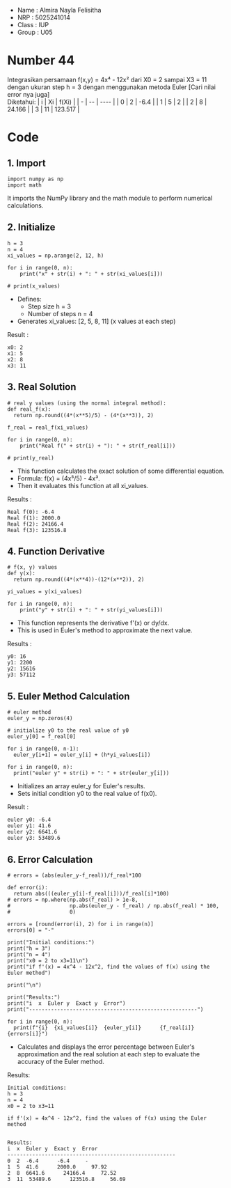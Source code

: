 - Name : Almira Nayla Felisitha
- NRP : 5025241014
- Class : IUP
- Group : U05

# Number 44
 Integrasikan persamaan f(x,y) = 4x⁴ - 12x² dari X0 = 2 sampai X3 = 11 dengan ukuran step h = 3 dengan menggunakan metoda Euler [Cari nilai error nya juga]  
 Diketahui: 
| i | Xi | f(Xi) |
| - | -- | ---- |
| 0 | 2 | -6.4 |
| 1 | 5 | 2 |
| 2 | 8 | 24.166 |
| 3 | 11 | 123.517 |

# Code
## 1. Import
```
import numpy as np
import math
```
It imports the NumPy library and the math module to perform numerical calculations.

## 2. Initialize
```
h = 3
n = 4
xi_values = np.arange(2, 12, h)

for i in range(0, n):
    print("x" + str(i) + ": " + str(xi_values[i]))

# print(x_values)
```
-   Defines:
    * Step size h = 3
    * Number of steps n = 4
-   Generates xi_values: [2, 5, 8, 11] (x values at each step)

Result :
```  
x0: 2  
x1: 5  
x2: 8  
x3: 11  
```

## 3. Real Solution
```
# real y values (using the normal integral method):
def real_f(x):
  return np.round((4*(x**5)/5) - (4*(x**3)), 2)

f_real = real_f(xi_values) 

for i in range(0, n):
    print("Real f(" + str(i) + "): " + str(f_real[i]))

# print(y_real)
```
- This function calculates the exact solution of some differential equation.
- Formula: f(x) = (4x⁵/5) - 4x³.
- Then it evaluates this function at all xi_values.
 
Results : 
``` 
Real f(0): -6.4  
Real f(1): 2000.0  
Real f(2): 24166.4  
Real f(3): 123516.8  
```

## 4. Function Derivative
```
# f(x, y) values
def y(x):
  return np.round((4*(x**4))-(12*(x**2)), 2)

yi_values = y(xi_values)

for i in range(0, n):
    print("y" + str(i) + ": " + str(yi_values[i]))
```
- This function represents the derivative f'(x) or dy/dx.
- This is used in Euler's method to approximate the next value.

Results :
```
y0: 16
y1: 2200
y2: 15616
y3: 57112
```

## 5. Euler Method Calculation
```
# euler method
euler_y = np.zeros(4)

# initialize y0 to the real value of y0
euler_y[0] = f_real[0]

for i in range(0, n-1):
  euler_y[i+1] = euler_y[i] + (h*yi_values[i])

for i in range(0, n):
  print("euler y" + str(i) + ": " + str(euler_y[i]))
```
- Initializes an array euler_y for Euler's results.
- Sets initial condition y0 to the real value of f(x0).

Result : 
``` 
euler y0: -6.4  
euler y1: 41.6  
euler y2: 6641.6  
euler y3: 53489.6  
```

## 6. Error Calculation
```
# errors = (abs(euler_y-f_real))/f_real*100

def error(i):
  return abs(((euler_y[i]-f_real[i]))/f_real[i]*100)
# errors = np.where(np.abs(f_real) > 1e-8,
#                   np.abs(euler_y - f_real) / np.abs(f_real) * 100,
#                   0)

errors = [round(error(i), 2) for i in range(n)]
errors[0] = "-"

print("Initial conditions:")
print("h = 3")
print("n = 4")
print("x0 = 2 to x3=11\n")
print("if f'(x) = 4x^4 - 12x^2, find the values of f(x) using the Euler method")

print("\n")

print("Results:")
print("i  x  Euler y  Exact y  Error")
print("------------------------------------------------------")

for i in range(0, n):
  print(f"{i}  {xi_values[i]}  {euler_y[i]}      {f_real[i]}     {errors[i]}")
``` 
- Calculates and displays the error percentage between Euler's approximation and the real solution at each step to evaluate the accuracy of the Euler method.

Results:
```
Initial conditions:
h = 3
n = 4
x0 = 2 to x3=11

if f'(x) = 4x^4 - 12x^2, find the values of f(x) using the Euler method


Results:
i  x  Euler y  Exact y  Error
------------------------------------------------------
0  2  -6.4      -6.4     -
1  5  41.6      2000.0     97.92
2  8  6641.6      24166.4     72.52
3  11  53489.6      123516.8     56.69
```

